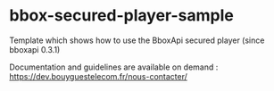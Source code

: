bbox-secured-player-sample
==========================

Template which shows how to use the BboxApi secured player (since bboxapi 0.3.1)

Documentation and guidelines are available on demand : https://dev.bouyguestelecom.fr/nous-contacter/

